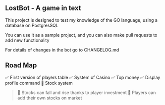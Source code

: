 ## LostBot - A game in text

This project is designed to test my knowledge of the GO language, using a database on PostgresSQL

You can use it as a sample project, and you can also make pull requests to add new functionality

For details of changes in the bot go to CHANGELOG.md

## Road Map

:white_check_mark: First version of players table
:white_check_mark: System of Casino
:white_check_mark: Top money
:white_check_mark: Display profile command
:black_square_button: Stock system

> :black_square_button: Stocks can fall and rise thanks to player investment
> :black_square_button: Players can add their own stocks on market
